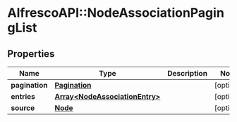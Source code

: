 # AlfrescoAPI::NodeAssociationPagingList

## Properties
Name | Type | Description | Notes
------------ | ------------- | ------------- | -------------
**pagination** | [**Pagination**](Pagination.md) |  | [optional] 
**entries** | [**Array&lt;NodeAssociationEntry&gt;**](NodeAssociationEntry.md) |  | [optional] 
**source** | [**Node**](Node.md) |  | [optional] 


